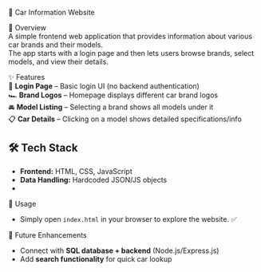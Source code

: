🚗 Car Information Website  

📌 Overview  
A simple frontend web application that provides information about various car brands and their models.  
The app starts with a login page and then lets users browse brands, select models, and view their details.  

✨ Features  
🔑 **Login Page** – Basic login UI (no backend authentication)  
🏎️ **Brand Logos** – Homepage displays different car brand logos  
🚘 **Model Listing** – Selecting a brand shows all models under it  
📋 **Car Details** – Clicking on a model shows detailed specifications/info  

## 🛠️ Tech Stack  
- **Frontend:** HTML, CSS, JavaScript  
- **Data Handling:** Hardcoded JSON/JS objects
- 
🚀 Usage  
- Simply open `index.html` in your browser to explore the website. ✅  

🚀 Future Enhancements  
- Connect with **SQL database + backend** (Node.js/Express.js)  
- Add **search functionality** for quick car lookup  
